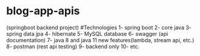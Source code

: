 # blog-app-apis
(springboot backend project) 
#Technologies
1- spring boot
2- core java
3- spring data jpa
4- hibernate
5- MySQL database
6- swagger (api documentation)
7- java 8 and java 11 new features(lambda, stream api, etc.)
8- postman (rest api testing)
9- backend only
10- etc.
